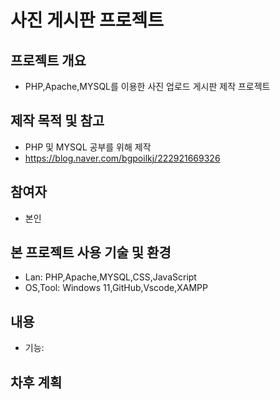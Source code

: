 # 사진 게시판 프로젝트
## 프로젝트 개요
* PHP,Apache,MYSQL를 이용한 사진 업로드 게시판 제작 프로젝트
## 제작 목적 및 참고
* PHP 및 MYSQL 공부를 위해 제작
* https://blog.naver.com/bgpoilkj/222921669326
## 참여자
* 본인
## 본 프로젝트 사용 기술 및 환경
* Lan: PHP,Apache,MYSQL,CSS,JavaScript
* OS,Tool: Windows 11,GitHub,Vscode,XAMPP
## 내용
* 기능: 
## 차후 계획
